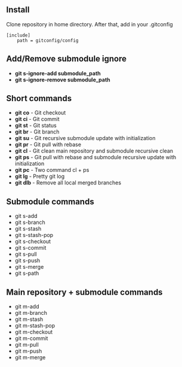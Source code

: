 ## Install

Clone repository in home directory. After that, add in your .gitconfig  

	[include]  
		path = gitconfig/config  

## Add/Remove submodule ignore
- **git s-ignore-add submodule_path**  
- **git s-ignore-remove submodule_path**  

## Short commands
- **git co** - Git checkout  
- **git ci** - Git commit  
- **git st** - Git status  
- **git br** - Git branch  
- **git su** - Git recursive submodule update with initialization  
- **git pr** - Git pull with rebase  
- **git cl** - Git clean main repository and submodule recursive clean  
- **git ps** - Git pull with rebase and submodule recursive update with initialization  
- **git pc** - Two command cl + ps  
- **git lg** - Pretty git log  
- **git dlb** - Remove all local merged branches  

## Submodule commands
- git s-add   
- git s-branch   
- git s-stash 
- git s-stash-pop 
- git s-checkout
- git s-commit
- git s-pull  
- git s-push  
- git s-merge  
- git s-path  
  
## Main repository + submodule commands
- git m-add   
- git m-branch
- git m-stash
- git m-stash-pop
- git m-checkout
- git m-commit  
- git m-pull 
- git m-push   
- git m-merge  
